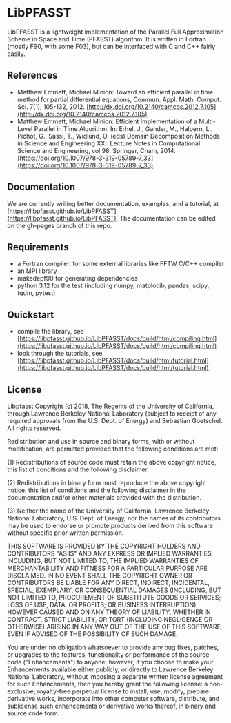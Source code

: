 
# LibPFASST

LibPFASST is a lightweight implementation of the Parallel Full
Approximation Scheme in Space and Time (PFASST) algorithm.  It is
written in Fortran (mostly F90, with some F03), but can be interfaced
with C and C++ fairly easily.

## References
- Matthew Emmett, Michael Minion: Toward an efficient parallel in time method for partial differential equations, Commun. Appl. Math. Comput. Sci. 7(1), 105-132, 2012. [http://dx.doi.org/10.2140/camcos.2012.7.105](http://dx.doi.org/10.2140/camcos.2012.7.105)
- Matthew Emmett, Michael Minion: Efficient Implementation of a Multi-Level Parallel in Time Algorithm. In: Erhel, J., Gander, M., Halpern, L., Pichot, G., Sassi, T., Widlund, O. (eds) Domain Decomposition Methods in Science and Engineering XXI. Lecture Notes in Computational Science and Engineering, vol 98. Springer, Cham, 2014. [https://doi.org/10.1007/978-3-319-05789-7_33](https://doi.org/10.1007/978-3-319-05789-7_33)

##  Documentation
We are currently writing better documentation, examples, and a tutorial, at [https://libpfasst.github.io/LibPFASST](https://libpfasst.github.io/LibPFASST).
The documentation can be edited on the gh-pages branch of this repo.

## Requirements
- a Fortran compiler, for some external libraries like FFTW C/C++ compiler
- an MPI library
- makedepf90 for generating dependencies
- python 3.12 for the test (including numpy, matplotlib, pandas, scipy, tqdm, pytest)

## Quickstart
- compile the library, see [https://libpfasst.github.io/LibPFASST/docs/build/html/compiling.html](https://libpfasst.github.io/LibPFASST/docs/build/html/compiling.html)
- look through the tutorials, see [https://libpfasst.github.io/LibPFASST/docs/build/html/tutorial.html](https://libpfasst.github.io/LibPFASST/docs/build/html/tutorial.html)

## License

Libpfasst Copyright (c) 2018, The Regents of the University of California, through Lawrence Berkeley National Laboratory (subject to receipt of any required approvals from the U.S. Dept. of Energy) and Sebastian Goetschel.  All rights reserved.

Redistribution and use in source and binary forms, with or without modification, are permitted provided that the following conditions are met:

(1) Redistributions of source code must retain the above copyright notice, this list of conditions and the following disclaimer.

(2) Redistributions in binary form must reproduce the above copyright notice, this list of conditions and the following disclaimer in the documentation and/or other materials provided with the distribution.

(3) Neither the name of the University of California, Lawrence Berkeley National Laboratory, U.S. Dept. of Energy, nor the names of its contributors may be used to endorse or promote products derived from this software without specific prior written permission.

THIS SOFTWARE IS PROVIDED BY THE COPYRIGHT HOLDERS AND CONTRIBUTORS "AS IS" AND ANY EXPRESS OR IMPLIED WARRANTIES, INCLUDING, BUT NOT LIMITED TO, THE IMPLIED WARRANTIES OF MERCHANTABILITY AND FITNESS FOR A PARTICULAR PURPOSE ARE DISCLAIMED. IN NO EVENT SHALL THE COPYRIGHT OWNER OR CONTRIBUTORS BE LIABLE FOR ANY DIRECT, INDIRECT, INCIDENTAL, SPECIAL, EXEMPLARY, OR CONSEQUENTIAL DAMAGES (INCLUDING, BUT NOT LIMITED TO, PROCUREMENT OF SUBSTITUTE GOODS OR SERVICES; LOSS OF USE, DATA, OR PROFITS; OR BUSINESS INTERRUPTION) HOWEVER CAUSED AND ON ANY THEORY OF LIABILITY, WHETHER IN CONTRACT, STRICT LIABILITY, OR TORT (INCLUDING NEGLIGENCE OR OTHERWISE) ARISING IN ANY WAY OUT OF THE USE OF THIS SOFTWARE, EVEN IF ADVISED OF THE POSSIBILITY OF SUCH DAMAGE.

You are under no obligation whatsoever to provide any bug fixes, patches, or upgrades to the features, functionality or performance of the source code ("Enhancements") to anyone; however, if you choose to make your Enhancements available either publicly, or directly to Lawrence Berkeley National Laboratory, without imposing a separate written license agreement for such Enhancements, then you hereby grant the following license: a  non-exclusive, royalty-free perpetual license to install, use, modify, prepare derivative works, incorporate into other computer software, distribute, and sublicense such enhancements or derivative works thereof, in binary and source code form.










